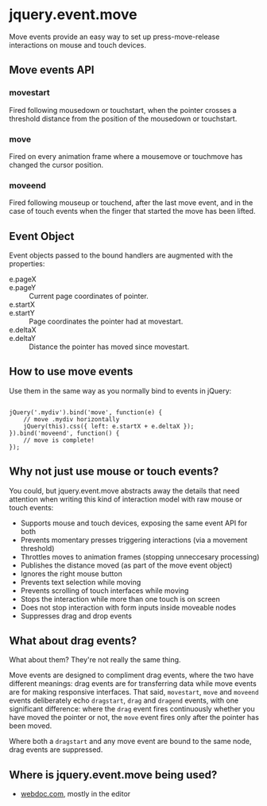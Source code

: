 <h1>jquery.event.move</h1>

<p>Move events provide an easy way to set up press-move-release interactions on mouse and touch devices.</p>

<!--ul>
	<li><a href="#what">Move events API</a></li>
	<li><a href="#how">How to use move events</a></li>
	<li><a href="#why1">Why not just use mouse or touch events?</a></li>
	<li><a href="#why2">What about drag events?</a></li>
	<li><a href="#where">Where is jquery.event.move being used?</a></li>
</ul-->


<h2 id="what">Move events API</h2>

<h3>movestart</h3>
<p>Fired following mousedown or touchstart, when the pointer crosses a threshold distance from the position of the mousedown or touchstart.</p>

<h3>move</h3>
<p>Fired on every animation frame where a mousemove or touchmove has changed the cursor position.</p>

<h3>moveend</h3>
<p>Fired following mouseup or touchend, after the last move event, and in the case of touch events when the finger that started the move has been lifted.</p>

<h2>Event Object</h2>

<p>Event objects passed to the bound handlers are augmented with the properties:</p>

<dl>
  <dt>e.pageX<br/>e.pageY</dt><dd>Current page coordinates of pointer.</dd>
  <dt>e.startX<br/>e.startY</dt><dd>Page coordinates the pointer had at movestart.</dd>
  <dt>e.deltaX<br/>e.deltaY</dt><dd>Distance the pointer has moved since movestart.</dd>
</dl>


<h2 id="how">How to use move events</h2>

<p>Use them in the same way as you normally bind to events in jQuery:</p>

<pre><code class="js">
jQuery('.mydiv').bind('move', function(e) {
	// move .mydiv horizontally
	jQuery(this).css({ left: e.startX + e.deltaX });
}).bind('moveend', function() {
	// move is complete!
});
</code></pre>


<h2 id="why1">Why not just use mouse or touch events?</h2>

<p>You could, but jquery.event.move abstracts away the details that need attention when writing this kind of interaction model with raw mouse or touch events:</p>

<ul>
	<li>Supports mouse and touch devices, exposing the same event API for both</li>
	<li>Prevents momentary presses triggering interactions (via a movement threshold)</li>
	<li>Throttles moves to animation frames (stopping unneccesary processing)</li>
	<li>Publishes the distance moved (as part of the move event object)</li>
	<li>Ignores the right mouse button</li>
	<li>Prevents text selection while moving</li>
	<li>Prevents scrolling of touch interfaces while moving</li>
	<li>Stops the interaction while more than one touch is on screen</li>
	<li>Does not stop interaction with form inputs inside moveable nodes</li>
	<li>Suppresses drag and drop events</li>
</ul>


<h2 id="why2">What about drag events?</h2>

<p>What about them? They're not really the same thing.</p>

<p>Move events are designed to compliment drag events, where the two have different meanings: drag events are for transferring data while move events are for making responsive interfaces.
That said, <code>movestart</code>, <code>move</code> and <code>moveend</code> events deliberately echo <code>dragstart</code>, <code>drag</code> and <code>dragend</code> events, with one significant difference:
where the <code>drag</code> event fires continuously whether you have moved the pointer or not, the <code>move</code> event fires only after the pointer has been moved.</p>

<p>Where both a <code>dragstart</code> and any move event are bound to the same node, drag events are suppressed.</p>


<h2 id="where">Where is jquery.event.move being used?</h2>

<ul>
	<li><a href="http://www.webdoc.com">webdoc.com</a>, mostly in the editor</li>
</ul>